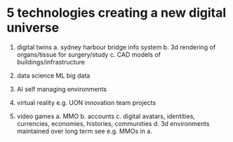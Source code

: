 # 5 technologies creating a new digital universe

1. digital twins
  a. sydney harbour bridge info system
  b. 3d rendering of organs/tissue for surgery/study
  c. CAD models of buildings/infrastructure

2. data science
  ML
  big data

3. AI
  self managing environments

4. virtual reality
  e.g. UON innovation team projects

5. video games
  a. MMO
  b. accounts
  c. digital avatars, identities, currencies, economies, histories, communities
  d. 3d environments maintained over long term see e.g. MMOs in a.

